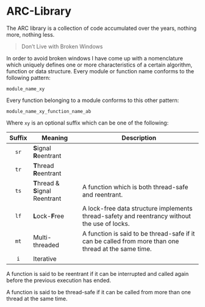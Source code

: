 ARC-Library
===========

The ARC library is a collection of code accumulated over the years, nothing more, nothing less.

> Don’t Live with Broken Windows

In order to avoid broken windows I have come up with a nomenclature which uniquely defines one or more characteristics of a certain algorithm, function or data structure. Every module or function name conforms to the following pattern:

```
module_name_xy
```

Every function belonging to a module conforms to this other pattern:

```
module_name_xy_function_name_ab
```

Where `xy` is an optional suffix which can be one of the following:


| Suffix | Meaning                                 | Description  |
| :---:  | --------------------------------------- | ------------ |
| `sr`   | <b>S</b>ignal <b>R</b>eentrant          |  |
| `tr`   | <b>T</b>hread <b>R</b>eentrant          |  |
| `ts`   | <b>T</b>hread & <b>S</b>ignal Reentrant | A function which is both thread-safe and reentrant. |
| `lf`   | <b>L</b>ock-<b>F</b>ree                 | A lock-free data structure implements thread-safety and reentrancy without the use of locks. |
| `mt`   | Multi-threaded                          | A function is said to be thread-safe if it can be called from more than one thread at the same time. |
| `i`    | Iterative                               |  |


A function is said to be reentrant if it can be interrupted and called again before the previous execution has ended.

A function is said to be thread-safe if it can be called from more than one thread at the same time.